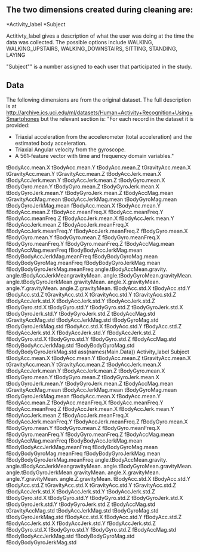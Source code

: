 
## The two dimensions created during cleaning are:

*Activity_label
*Subject

Actitivty_label gives a description of what the user was doing at the time the data was collected. The possible options include WALKING, WALKING_UPSTAIRS, WALKING_DOWNSTAIRS, SITTING, STANDING, LAYING

"Subject"" is a number assigned to each user that participated in the study.

## Data
The following dimensions are from the original dataset. The full description is at http://archive.ics.uci.edu/ml/datasets/Human+Activity+Recognition+Using+Smartphones but the relevant section is:
"For each record in the dataset it is provided: 
- Triaxial acceleration from the accelerometer (total acceleration) and the estimated body acceleration. 
- Triaxial Angular velocity from the gyroscope. 
- A 561-feature vector with time and frequency domain variables."

tBodyAcc.mean.X
tBodyAcc.mean.Y
tBodyAcc.mean.Z
tGravityAcc.mean.X
tGravityAcc.mean.Y
tGravityAcc.mean.Z
tBodyAccJerk.mean.X
tBodyAccJerk.mean.Y
tBodyAccJerk.mean.Z
tBodyGyro.mean.X
tBodyGyro.mean.Y
tBodyGyro.mean.Z
tBodyGyroJerk.mean.X
tBodyGyroJerk.mean.Y
tBodyGyroJerk.mean.Z
tBodyAccMag.mean
tGravityAccMag.mean
tBodyAccJerkMag.mean
tBodyGyroMag.mean
tBodyGyroJerkMag.mean
fBodyAcc.mean.X
fBodyAcc.mean.Y
fBodyAcc.mean.Z
fBodyAcc.meanFreq.X
fBodyAcc.meanFreq.Y
fBodyAcc.meanFreq.Z
fBodyAccJerk.mean.X
fBodyAccJerk.mean.Y
fBodyAccJerk.mean.Z
fBodyAccJerk.meanFreq.X
fBodyAccJerk.meanFreq.Y
fBodyAccJerk.meanFreq.Z
fBodyGyro.mean.X
fBodyGyro.mean.Y
fBodyGyro.mean.Z
fBodyGyro.meanFreq.X
fBodyGyro.meanFreq.Y
fBodyGyro.meanFreq.Z
fBodyAccMag.mean
fBodyAccMag.meanFreq
fBodyBodyAccJerkMag.mean
fBodyBodyAccJerkMag.meanFreq
fBodyBodyGyroMag.mean
fBodyBodyGyroMag.meanFreq
fBodyBodyGyroJerkMag.mean
fBodyBodyGyroJerkMag.meanFreq
angle.tBodyAccMean.gravity.
angle.tBodyAccJerkMeangravityMean.
angle.tBodyGyroMean.gravityMean.
angle.tBodyGyroJerkMean.gravityMean.
angle.X.gravityMean.
angle.Y.gravityMean.
angle.Z.gravityMean.
tBodyAcc.std.X
tBodyAcc.std.Y
tBodyAcc.std.Z
tGravityAcc.std.X
tGravityAcc.std.Y
tGravityAcc.std.Z
tBodyAccJerk.std.X
tBodyAccJerk.std.Y
tBodyAccJerk.std.Z
tBodyGyro.std.X
tBodyGyro.std.Y
tBodyGyro.std.Z
tBodyGyroJerk.std.X
tBodyGyroJerk.std.Y
tBodyGyroJerk.std.Z
tBodyAccMag.std
tGravityAccMag.std
tBodyAccJerkMag.std
tBodyGyroMag.std
tBodyGyroJerkMag.std
fBodyAcc.std.X
fBodyAcc.std.Y
fBodyAcc.std.Z
fBodyAccJerk.std.X
fBodyAccJerk.std.Y
fBodyAccJerk.std.Z
fBodyGyro.std.X
fBodyGyro.std.Y
fBodyGyro.std.Z
fBodyAccMag.std
fBodyBodyAccJerkMag.std
fBodyBodyGyroMag.std
fBodyBodyGyroJerkMag.std
ass(names(Main.Data))
Activity_label
Subject
tBodyAcc.mean.X
tBodyAcc.mean.Y
tBodyAcc.mean.Z
tGravityAcc.mean.X
tGravityAcc.mean.Y
tGravityAcc.mean.Z
tBodyAccJerk.mean.X
tBodyAccJerk.mean.Y
tBodyAccJerk.mean.Z
tBodyGyro.mean.X
tBodyGyro.mean.Y
tBodyGyro.mean.Z
tBodyGyroJerk.mean.X
tBodyGyroJerk.mean.Y
tBodyGyroJerk.mean.Z
tBodyAccMag.mean
tGravityAccMag.mean
tBodyAccJerkMag.mean
tBodyGyroMag.mean
tBodyGyroJerkMag.mean
fBodyAcc.mean.X
fBodyAcc.mean.Y
fBodyAcc.mean.Z
fBodyAcc.meanFreq.X
fBodyAcc.meanFreq.Y
fBodyAcc.meanFreq.Z
fBodyAccJerk.mean.X
fBodyAccJerk.mean.Y
fBodyAccJerk.mean.Z
fBodyAccJerk.meanFreq.X
fBodyAccJerk.meanFreq.Y
fBodyAccJerk.meanFreq.Z
fBodyGyro.mean.X
fBodyGyro.mean.Y
fBodyGyro.mean.Z
fBodyGyro.meanFreq.X
fBodyGyro.meanFreq.Y
fBodyGyro.meanFreq.Z
fBodyAccMag.mean
fBodyAccMag.meanFreq
fBodyBodyAccJerkMag.mean
fBodyBodyAccJerkMag.meanFreq
fBodyBodyGyroMag.mean
fBodyBodyGyroMag.meanFreq
fBodyBodyGyroJerkMag.mean
fBodyBodyGyroJerkMag.meanFreq
angle.tBodyAccMean.gravity.
angle.tBodyAccJerkMeangravityMean.
angle.tBodyGyroMean.gravityMean.
angle.tBodyGyroJerkMean.gravityMean.
angle.X.gravityMean.
angle.Y.gravityMean.
angle.Z.gravityMean.
tBodyAcc.std.X
tBodyAcc.std.Y
tBodyAcc.std.Z
tGravityAcc.std.X
tGravityAcc.std.Y
tGravityAcc.std.Z
tBodyAccJerk.std.X
tBodyAccJerk.std.Y
tBodyAccJerk.std.Z
tBodyGyro.std.X
tBodyGyro.std.Y
tBodyGyro.std.Z
tBodyGyroJerk.std.X
tBodyGyroJerk.std.Y
tBodyGyroJerk.std.Z
tBodyAccMag.std
tGravityAccMag.std
tBodyAccJerkMag.std
tBodyGyroMag.std
tBodyGyroJerkMag.std
fBodyAcc.std.X
fBodyAcc.std.Y
fBodyAcc.std.Z
fBodyAccJerk.std.X
fBodyAccJerk.std.Y
fBodyAccJerk.std.Z
fBodyGyro.std.X
fBodyGyro.std.Y
fBodyGyro.std.Z
fBodyAccMag.std
fBodyBodyAccJerkMag.std
fBodyBodyGyroMag.std
fBodyBodyGyroJerkMag.std
